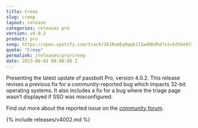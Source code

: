 ```yaml
---
title: Creep
slug: creep
layout: release
categories: releases pro
version: v4.0.2
product: pro
song: https://open.spotify.com/track/261RumEq9qqk1I1w4OKdhd?si=5d56e9729796420d
quote: "Creep"
permalink: /releases/pro/creep
date: 2023-06-01 00:00:00 Z
---
```


Presenting the latest update of passbolt Pro, version 4.0.2. This release revises a previous fix for a community-reported bug which impacts 32-bit operating systems. It also includes a fix for a bug where the triage page wasn’t displayed if SSO was misconfigured.

Find out more about the reported issue on the [community forum](https://community.passbolt.com/t/testing-update-to-v4-crashes-on-raspberrypi4/7409). 

{% include releases/v4002.md %}
